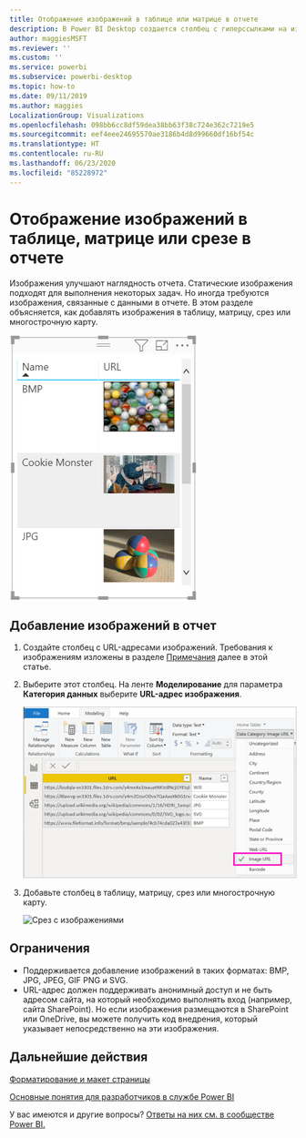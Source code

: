 ```yaml
---
title: Отображение изображений в таблице или матрице в отчете
description: В Power BI Desktop создается столбец с гиперссылками на изображения. Затем в Power BI Desktop или Службе Power BI вы добавляете эти гиперссылки в таблицу, матрицу, срез или многострочную карту отчета, чтобы отобразить изображение.
author: maggiesMSFT
ms.reviewer: ''
ms.custom: ''
ms.service: powerbi
ms.subservice: powerbi-desktop
ms.topic: how-to
ms.date: 09/11/2019
ms.author: maggies
LocalizationGroup: Visualizations
ms.openlocfilehash: 098bb6cc8df59dea38bb63f38c724e362c7219e5
ms.sourcegitcommit: eef4eee24695570ae3186b4d8d99660df16bf54c
ms.translationtype: HT
ms.contentlocale: ru-RU
ms.lasthandoff: 06/23/2020
ms.locfileid: "85228972"
---
```

# <a name="display-images-in-a-table-matrix-or-slicer-in-a-report"></a>Отображение изображений в таблице, матрице или срезе в отчете

Изображения улучшают наглядность отчета. Статические изображения подходят для выполнения некоторых задач. Но иногда требуются изображения, связанные с данными в отчете. В этом разделе объясняется, как добавлять изображения в таблицу, матрицу, срез или многострочную карту. 

![Изображения в таблице](media/power-bi-images-tables/power-bi-url-images-table.png)

## <a name="add-images-to-your-report"></a>Добавление изображений в отчет

1. Создайте столбец с URL-адресами изображений. Требования к изображениям изложены в разделе [Примечания](#considerations) далее в этой статье.

1. Выберите этот столбец. На ленте **Моделирование** для параметра **Категория данных** выберите **URL-адрес изображения**.

    ![Определение URL-адреса изображения в качестве категории данных](media/power-bi-images-tables/power-bi-set-url-image.png)

1. Добавьте столбец в таблицу, матрицу, срез или многострочную карту.

    ![Срез с изображениями](media/power-bi-images-tables/power-bi-url-images-slicer.png)

## <a name="considerations"></a>Ограничения

- Поддерживается добавление изображений в таких форматах: BMP, JPG, JPEG, GIF PNG и SVG.
- URL-адрес должен поддерживать анонимный доступ и не быть адресом сайта, на который необходимо выполнять вход (например, сайта SharePoint). Но если изображения размещаются в SharePoint или OneDrive, вы можете получить код внедрения, который указывает непосредственно на эти изображения. 


## <a name="next-steps"></a>Дальнейшие действия

[Форматирование и макет страницы](/learn/modules/visuals-in-power-bi/12-formatting)

[Основные понятия для разработчиков в службе Power BI](../fundamentals/service-basic-concepts.md)

У вас имеются и другие вопросы? [Ответы на них см. в сообществе Power BI.](https://community.powerbi.com/)
